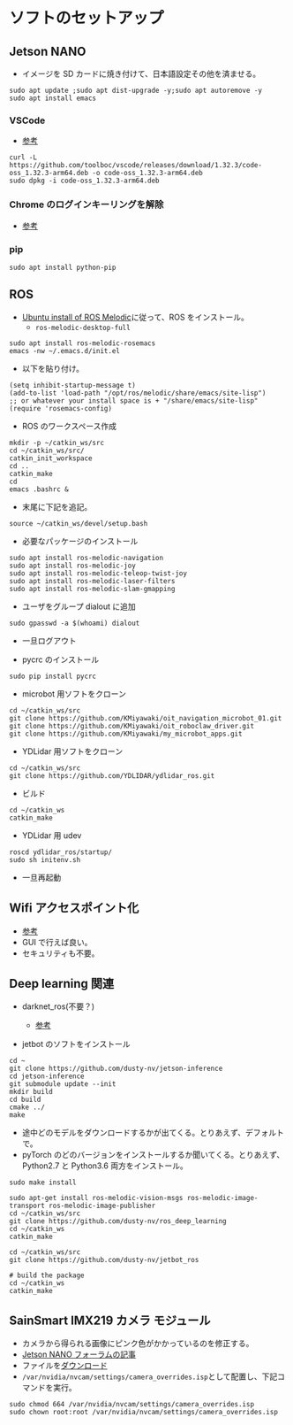 # ソフトのセットアップ

## Jetson NANO

- イメージを SD カードに焼き付けて、日本語設定その他を済ませる。

```shell
sudo apt update ;sudo apt dist-upgrade -y;sudo apt autoremove -y
sudo apt install emacs
```

### VSCode

- [参考](https://qiita.com/koppe/items/64d155bc7814441920f9)

```shell
curl -L https://github.com/toolboc/vscode/releases/download/1.32.3/code-oss_1.32.3-arm64.deb -o code-oss_1.32.3-arm64.deb
sudo dpkg -i code-oss_1.32.3-arm64.deb
```

### Chrome のログインキーリングを解除

- [参考](https://www.petitmonte.com/linux/chrome_login_keyring.html)

### pip

```shell
sudo apt install python-pip
```

## ROS

- [Ubuntu install of ROS Melodic](http://wiki.ros.org/melodic/Installation/Ubuntu)に従って、ROS をインストール。
  - `ros-melodic-desktop-full`

```shell
sudo apt install ros-melodic-rosemacs
emacs -nw ~/.emacs.d/init.el
```

- 以下を貼り付け。

```text
(setq inhibit-startup-message t)
(add-to-list 'load-path "/opt/ros/melodic/share/emacs/site-lisp")
;; or whatever your install space is + "/share/emacs/site-lisp"
(require 'rosemacs-config)
```

- ROS のワークスペース作成

```shell
mkdir -p ~/catkin_ws/src
cd ~/catkin_ws/src/
catkin_init_workspace
cd ..
catkin_make
cd
emacs .bashrc &
```

- 末尾に下記を追記。

```text
source ~/catkin_ws/devel/setup.bash
```

- 必要なパッケージのインストール

```shell
sudo apt install ros-melodic-navigation
sudo apt install ros-melodic-joy
sudo apt install ros-melodic-teleop-twist-joy
sudo apt install ros-melodic-laser-filters
sudo apt install ros-melodic-slam-gmapping
```

- ユーザをグループ dialout に追加

```shell
sudo gpasswd -a $(whoami) dialout
```

- 一旦ログアウト

- pycrc のインストール

```shell
sudo pip install pycrc
```

- microbot 用ソフトをクローン

```shell
cd ~/catkin_ws/src
git clone https://github.com/KMiyawaki/oit_navigation_microbot_01.git
git clone https://github.com/KMiyawaki/oit_roboclaw_driver.git
git clone https://github.com/KMiyawaki/my_microbot_apps.git
```

- YDLidar 用ソフトをクローン

```shell
cd ~/catkin_ws/src
git clone https://github.com/YDLIDAR/ydlidar_ros.git
```

- ビルド

```shell
cd ~/catkin_ws
catkin_make
```

- YDLidar 用 udev

```shell
roscd ydlidar_ros/startup/
sudo sh initenv.sh
```

- 一旦再起動

## Wifi アクセスポイント化

- [参考](https://qiita.com/ishihatta/items/c95308265af0c2ddfea1)
- GUI で行えば良い。
- セキュリティも不要。

## Deep learning 関連

- darknet_ros(不要？)

  - [参考](https://github.com/leggedrobotics/darknet_ros)

- jetbot のソフトをインストール

```shell
cd ~
git clone https://github.com/dusty-nv/jetson-inference
cd jetson-inference
git submodule update --init
mkdir build
cd build
cmake ../
make
```

- 途中どのモデルをダウンロードするかが出てくる。とりあえず、デフォルトで。
- pyTorch のどのバージョンをインストールするか聞いてくる。とりあえず、Python2.7 と Python3.6 両方をインストール。

```shell
sudo make install

sudo apt-get install ros-melodic-vision-msgs ros-melodic-image-transport ros-melodic-image-publisher
cd ~/catkin_ws/src
git clone https://github.com/dusty-nv/ros_deep_learning
cd ~/catkin_ws
catkin_make

cd ~/catkin_ws/src
git clone https://github.com/dusty-nv/jetbot_ros

# build the package
cd ~/catkin_ws
catkin_make
```

## SainSmart IMX219 カメラ モジュール

- カメラから得られる画像にピンク色がかかっているのを修正する。
- [Jetson NANO フォーラムの記事](https://devtalk.nvidia.com/default/topic/1051913/jetson-nano/how-to-close-gstreamer-pipeline-in-python/post/5340291/#5340291)
- ファイルを[ダウンロード](https://www.dropbox.com/s/ougz816496m4ilw/camera_overrides.isp?dl=0)
- `/var/nvidia/nvcam/settings/camera_overrides.isp`として配置し、下記コマンドを実行。

```shell
sudo chmod 664 /var/nvidia/nvcam/settings/camera_overrides.isp
sudo chown root:root /var/nvidia/nvcam/settings/camera_overrides.isp
```
